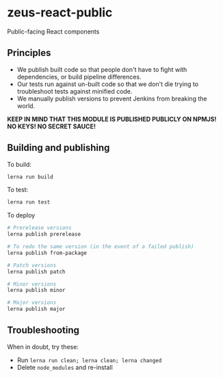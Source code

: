 # zeus-react-public
Public-facing React components

## Principles

- We publish built code so that people don't have to fight with dependencies, or build pipeline differences.
- Our tests run against un-built code so that we don't die trying to troubleshoot tests against minified code.
- We manually publish versions to prevent Jenkins from breaking the world.

**KEEP IN MIND THAT THIS MODULE IS PUBLISHED PUBLICLY ON NPMJS! NO KEYS! NO SECRET SAUCE!**

## Building and publishing

To build:

```sh
lerna run build
```

To test:

```sh
lerna run test
```

To deploy

```sh
# Prerelease versions
lerna publish prerelease

# To redo the same version (in the event of a failed publish)
lerna publish from-package

# Patch versions
lerna publish patch

# Minor versions
lerna publish minor

# Major versions
lerna publish major
```

## Troubleshooting

When in doubt, try these:

- Run `lerna run clean; lerna clean; lerna changed`
- Delete `node_modules` and re-install
